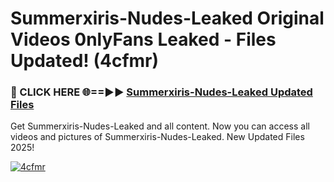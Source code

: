 # Summerxiris-Nudes-Leaked Original Videos 0nlyFans Leaked - Files Updated! (4cfmr)

<h3>🔴 CLICK HERE 🌐==►► <a href="https://tinyurl.com/4mcuefdz" rel="nofollow">Summerxiris-Nudes-Leaked Updated Files</a></h3>

Get Summerxiris-Nudes-Leaked and all content. Now you can access all videos and pictures of Summerxiris-Nudes-Leaked. New Updated Files 2025!

[![4cfmr](https://i.imgur.com/StAQSOY.gif)](https://tinyurl.com/4mcuefdz)
